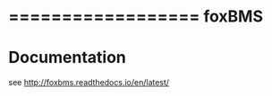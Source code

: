 ==================
foxBMS
==================

Documentation
=============

see http://foxbms.readthedocs.io/en/latest/